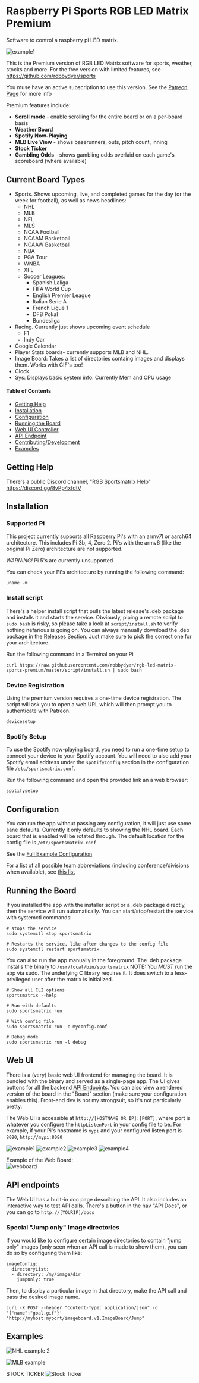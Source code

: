 # Raspberry Pi Sports RGB LED Matrix Premium

Software to control a raspberry pi LED matrix.

![example1](assets/mlb_live1.jpg)

This is the Premium version of RGB LED Matrix software for sports, weather, stocks and more. For the free version with limited features, see https://github.com/robbydyer/sports

You muse have an active subscription to use this version. See the [Patreon Page](https://patreon.com/RGBLEDMatrixTickerSoftware) for more info

Premium features include:

- **Scroll mode** - enable scrolling for the entire board or on a per-board basis
- **Weather Board**
- **Spotify Now-Playing**
- **MLB Live View** - shows baserunners, outs, pitch count, inning
- **Stock Ticker**
- **Gambling Odds** - shows gambling odds overlaid on each game's scoreboard (where available)

## Current Board Types

- Sports. Shows upcoming, live, and completed games for the day (or the week for football), as well as news headlines:
  - NHL
  - MLB
  - NFL
  - MLS
  - NCAA Football
  - NCAAM Basketball
  - NCAAW Basketball
  - NBA
  - PGA Tour
  - WNBA
  - XFL
  - Soccer Leagues:
    - Spanish Laliga
    - FIFA World Cup
    - English Premier League
    - Italian Serie A
    - French Ligue 1
    - DFB Pokal
    - Bundesliga
- Racing. Currently just shows upcoming event schedule
  - F1
  - Indy Car
- Google Calendar
- Player Stats boards- currently supports MLB and NHL.
- Image Board: Takes a list of directories containg images and displays them. Works with GIF's too!
- Clock
- Sys: Displays basic system info. Currently Mem and CPU usage

#### Table of Contents

- [Getting Help](#getting-help)<br>
- [Installation](#installation)<br>
- [Configuration](#configuration)<br>
- [Running the Board](#running-the-board)<br>
- [Web UI Controller](#web-ui)<br>
- [API Endpoint](#api-endpoints)<br>
- [Contributing/Development](#contributing)<br>
- [Examples](#examples)<br>

## Getting Help

There's a public Discord channel, "RGB Sportsmatrix Help" <https://discord.gg/8vPp4xfdtV>

## Installation

### Supported Pi

This project currently supports all Raspberry Pi's with an armv7l or aarch64 architecture. This includes Pi 3b, 4, Zero 2. Pi's with the armv6 (like the original Pi Zero) architecture are not supported.

*WARNING!* Pi 5's are currently unsupported

You can check your Pi's architecture by running the following command:

```shell
uname -m
```

### Install script

There's a helper install script that pulls the latest release's .deb package and installs it and starts the service. Obviously, piping a
remote script to `sudo bash` is risky, so please take a look at `script/install.sh` to verify nothing nefarious is going on. You can always manually download the .deb package in the [Releases Section](https://github.com/robbydyer/sports/releases/latest). Just make sure to pick the correct one for your architecture.

Run the following command in a Terminal on your Pi

```shell
curl https://raw.githubusercontent.com/robbydyer/rgb-led-matrix-sports-premium/master/script/install.sh | sudo bash
```

### Device Registration

Using the premium version requires a one-time device registration. The script will ask you to open a web URL which will then prompt you to authenticate with Patreon.

```shell
devicesetup
```

### Spotify Setup
To use the Spotify now-playing board, you need to run a one-time setup to connect your device to your Spotify account. You will need to also add your Spotify email address under the `spotifyConfig` section in the configuration file `/etc/sportsmatrix.conf`.

Run the following command and open the provided link an a web browser:
```shell
spotifysetup
```

## Configuration

You can run the app without passing any configuration, it will just use some sane defaults. Currently it only defaults to showing the NHL board. Each board that is enabled will be rotated through. The default location for the config file is `/etc/sportsmatrix.conf`

See the [Full Example Configuration](sportsmatrix.conf.example)<br>

For a list of all possible team abbreviations (including conference/divisions when available), see [this list](TEAM_ABBREVIATIONS)<br>

## Running the Board

If you installed the app with the installer script or a .deb package directly, then the service will run automatically. You can start/stop/restart the service with systemctl commands:

```shell
# stops the service
sudo systemctl stop sportsmatrix

# Restarts the service, like after changes to the config file
sudo systemctl restart sportsmatrix
```

You can also run the app manually in the foreground. The .deb package installs the binary to `/usr/local/bin/sportsmatrix`
NOTE: You *MUST* run the app via sudo. The underlying C library requires it. It does switch to a less-privileged user after the matrix is initialized.

```shell
# Show all CLI options
sportsmatrix --help

# Run with defaults
sudo sportsmatrix run

# With config file
sudo sportsmatrix run -c myconfig.conf

# Debug mode
sudo sportsmatrix run -l debug
```

## Web UI

There is a (very) basic web UI frontend for managing the board. It is bundled with the binary and served as a single-page app. The UI gives buttons for all the backend [API Endpoints](#api-endpoints). You can also view a rendered version of the board in the "Board" section (make sure your configuration enables this). Front-end dev is not my strongsuit, so it's not particularly pretty.

The Web UI is accessible at `http://[HOSTNAME OR IP]:[PORT]`, where port is whatever you configure the `httpListenPort` in your config file to be. For example, if your Pi's hostname is `mypi` and your configured listen port is `8080`, `http://mypi:8080`

![example1](assets/images/ui4.png) ![example2](assets/images/ui3.png) ![example3](assets/images/ui2.png) ![example4](assets/images/ui1.png)

Example of the Web Board:<br>
![webboard](assets/images/tv_nhl.jpg)

## API endpoints

The Web UI has a built-in doc page describing the API. It also includes an interactive way to test API calls. There's a
button in the nav "API Docs", or you can go to `http://[YOURIP]/docs`

### Special "Jump only" Image directories

If you would like to configure certain image directories to contain "jump only" images (only seen when an API call is made to show them), you can
do so by configuring them like:

```
imageConfig:
  directoryList:
  - directory: /my/image/dir
    jumpOnly: true
```

Then, to display a particular image in that directory, make the API call and pass the desired image name.

```
curl -X POST --header "Content-Type: application/json" -d '{"name":"goal.gif"}' "http://myhost:myport/imageboard.v1.ImageBoard/Jump"
```

## Examples

![NHL example 2](assets/mlb_final1.jpg)

![MLB example](assets/stock1.jpg)

STOCK TICKER
![Stock Ticker](assets/weather1.jpg)

